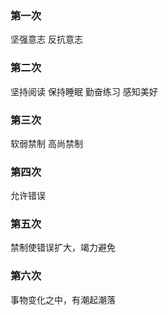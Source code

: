 ### 第一次
坚强意志 反抗意志

### 第二次
坚持阅读 保持睡眠 勤奋练习 感知美好

### 第三次
软弱禁制 高尚禁制

### 第四次
允许错误

### 第五次
禁制使错误扩大，竭力避免

### 第六次
事物变化之中，有潮起潮落